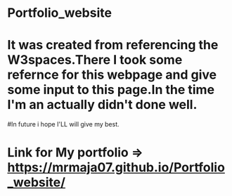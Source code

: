 # Portfolio_website 

# It was created from referencing the W3spaces.There I took some refernce for this webpage and give some input to this page.In the time I'm an actually didn't done well.

#In future i hope I'LL will give my best.

# Link for My portfolio => https://mrmaja07.github.io/Portfolio_website/
